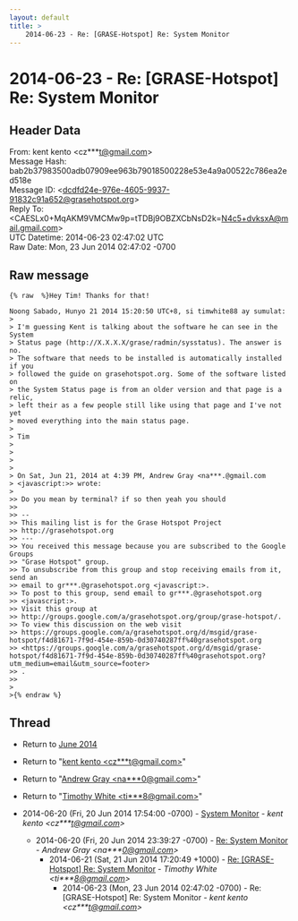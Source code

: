 ```yaml
---
layout: default
title: >
    2014-06-23 - Re: [GRASE-Hotspot] Re: System Monitor
---
```


# 2014-06-23 - Re: [GRASE-Hotspot] Re: System Monitor

## Header Data

From: kent kento \<cz***t@gmail.com\><br>
Message Hash: bab2b37983500adb07909ee963b79018500228e53e4a9a00522c786ea2ed518e<br>
Message ID: \<dcdfd24e-976e-4605-9937-91832c91a652@grasehotspot.org\><br>
Reply To: \<CAESLx0+MqAKM9VMCMw9p=tTDBj9OBZXCbNsD2k=N4c5+dvksxA@mail.gmail.com\><br>
UTC Datetime: 2014-06-23 02:47:02 UTC<br>
Raw Date: Mon, 23 Jun 2014 02:47:02 -0700<br>

## Raw message

```
{% raw  %}Hey Tim! Thanks for that! 

Noong Sabado, Hunyo 21 2014 15:20:50 UTC+8, si timwhite88 ay sumulat:
>
> I'm guessing Kent is talking about the software he can see in the System 
> Status page (http://X.X.X.X/grase/radmin/sysstatus). The answer is no. 
> The software that needs to be installed is automatically installed if you 
> followed the guide on grasehotspot.org. Some of the software listed on 
> the System Status page is from an older version and that page is a relic, 
> left their as a few people still like using that page and I've not yet 
> moved everything into the main status page.
>
> Tim
>
>
>
>
> On Sat, Jun 21, 2014 at 4:39 PM, Andrew Gray <na***.@gmail.com 
> <javascript:>> wrote:
>
>> Do you mean by terminal? if so then yeah you should
>>
>> -- 
>> This mailing list is for the Grase Hotspot Project 
>> http://grasehotspot.org
>> --- 
>> You received this message because you are subscribed to the Google Groups 
>> "Grase Hotspot" group.
>> To unsubscribe from this group and stop receiving emails from it, send an 
>> email to gr***.@grasehotspot.org <javascript:>.
>> To post to this group, send email to gr***.@grasehotspot.org 
>> <javascript:>.
>> Visit this group at 
>> http://groups.google.com/a/grasehotspot.org/group/grase-hotspot/.
>> To view this discussion on the web visit 
>> https://groups.google.com/a/grasehotspot.org/d/msgid/grase-hotspot/f4d81671-7f9d-454e-859b-0d30740287ff%40grasehotspot.org 
>> <https://groups.google.com/a/grasehotspot.org/d/msgid/grase-hotspot/f4d81671-7f9d-454e-859b-0d30740287ff%40grasehotspot.org?utm_medium=email&utm_source=footer>
>> .
>>
>
>{% endraw %}
```

## Thread

+ Return to [June 2014](/archive/2014/06)

+ Return to "[kent kento <cz***t<span>@</span>gmail.com>](/authors/cz___t_at_gmail_com)"
+ Return to "[Andrew Gray <na***0<span>@</span>gmail.com>](/authors/na___0_at_gmail_com)"
+ Return to "[Timothy White <ti***8<span>@</span>gmail.com>](/authors/ti___8_at_gmail_com)"

+ 2014-06-20 (Fri, 20 Jun 2014 17:54:00 -0700) - [System Monitor](/archive/2014/06/a426998e20bbd1f36dc9ec2283c423f439edb5f62ab5fcf1f85375aa46ea5484) - _kent kento \<cz***t@gmail.com\>_
  + 2014-06-20 (Fri, 20 Jun 2014 23:39:27 -0700) - [Re: System Monitor](/archive/2014/06/e95894c0c4c0e86f7560fda618fc3a24b6e28f4e8c58bfedbddb7a63d8daf008) - _Andrew Gray \<na***0@gmail.com\>_
    + 2014-06-21 (Sat, 21 Jun 2014 17:20:49 +1000) - [Re: [GRASE-Hotspot] Re: System Monitor](/archive/2014/06/2f3ad6c85df53d3136ace4d29d0acc21529d15d99478ba2e568c98246a80497e) - _Timothy White \<ti***8@gmail.com\>_
      + 2014-06-23 (Mon, 23 Jun 2014 02:47:02 -0700) - Re: [GRASE-Hotspot] Re: System Monitor - _kent kento \<cz***t@gmail.com\>_


